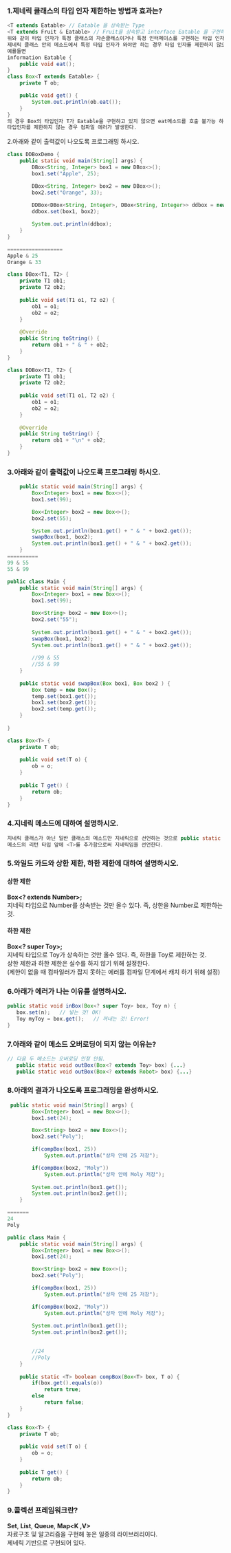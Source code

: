 ### 1.제네릭 클래스의 타입 인자 제한하는 방법과 효과는?
```java
<T extends Eatable> // Eatable 을 상속받는 Type
<T extends Fruit & Eatable> // Fruit을 상속받고 interface Eatable 을 구현하는 Type
위와 같이 타입 인자가 특정 클래스의 자손클래스이거나 특정 인터페이스를 구현하는 타입 인자만 오도록 설정할 수 있다.
제네릭 클래스 안의 메소드에서 특정 타입 인자가 와야만 하는 경우 타입 인자를 제한하지 않으면 컴파일 에러가 발생한다.
예를들면
information Eatable {
	public void eat();
}
class Box<T extends Eatable> {
	private T ob;

	public void get() {
		System.out.println(ob.eat());
	}
}
의 경우 Box의 타입인자 T가 Eatable을 구현하고 있지 않으면 eat메소드를 호출 불가능 하기 때문에
타입인자를 제한하지 않는 경우 컴파일 에러가 발생한다.
```
2.아래와 같이 출력값이 나오도록 프로그래밍 하시오.
```java
class DDBoxDemo {
    public static void main(String[] args) {
        DBox<String, Integer> box1 = new DBox<>();
        box1.set("Apple", 25);

        DBox<String, Integer> box2 = new DBox<>();
        box2.set("Orange", 33);
        
        DDBox<DBox<String, Integer>, DBox<String, Integer>> ddbox = new DDBox<>();
        ddbox.set(box1, box2);

        System.out.println(ddbox);
    }
}

==================
Apple & 25
Orange & 33
```
```java
class DBox<T1, T2> {
	private T1 ob1;
	private T2 ob2;
	
	public void set(T1 o1, T2 o2) {
		ob1 = o1;
		ob2 = o2;
	}
	
	@Override
	public String toString() {
		return ob1 + " & " + ob2;
	}
}

class DDBox<T1, T2> {
	private T1 ob1;
	private T2 ob2;
	
	public void set(T1 o1, T2 o2) {
		ob1 = o1;
		ob2 = o2;
	}
	
	@Override
	public String toString() {
		return ob1 + "\n" + ob2;
	}
}
```
### 3.아래와 같이 출력값이 나오도록 프로그래밍 하시오.
```java
    public static void main(String[] args) {
        Box<Integer> box1 = new Box<>();
        box1.set(99);

        Box<Integer> box2 = new Box<>();
        box2.set(55);

        System.out.println(box1.get() + " & " + box2.get());
        swapBox(box1, box2);
        System.out.println(box1.get() + " & " + box2.get());
    }
==========
99 & 55
55 & 99
```
```java
public class Main {
	public static void main(String[] args) {
		Box<Integer> box1 = new Box<>();
        box1.set(99);

        Box<String> box2 = new Box<>();
        box2.set("55");
        
        System.out.println(box1.get() + " & " + box2.get());
        swapBox(box1, box2);
        System.out.println(box1.get() + " & " + box2.get());
        
        //99 & 55
        //55 & 99
	}
	
	public static void swapBox(Box box1, Box box2 ) {
		Box temp = new Box();
		temp.set(box1.get());
		box1.set(box2.get());
		box2.set(temp.get());
	}
	
}

class Box<T> {
	private T ob;
	
	public void set(T o) {
		ob = o;
	}
	
	public T get() {
		return ob;
	}
}
```
### 4.지네릭 메소드에 대하여 설명하시오.
```java
지네릭 클래스가 아닌 일반 클래스의 메소드만 지네릭으로 선언하는 것으로 public static <T> Box<T> {...}; 와 같이   
메소드의 리턴 타입 앞에 <T>를 추가함으로써 지네릭임을 선언한다.
```
### 5.와일드 카드와 상한 제한, 하한 제한에 대하여 설명하시오.
#### 상한 제한
**Box<? extends Number>;**   
지네릭 타입으로 Number를 상속받는 것만 올수 있다. 즉, 상한을 Number로 제한하는 것.   
#### 하한 제한
**Box<? super Toy>;**   
지네릭 타입으로 Toy가 상속하는 것만 올수 있다. 즉, 하한을 Toy로 제한하는 것.   
상한 제한과 하한 제한은 실수를 하지 않기 위해 설정한다.   
(제한이 없을 때 컴파일러가 잡지 못하는 에러를 컴파일 단계에서 캐치 하기 위해 설정)   
### 6.아래가 에러가 나는 이유를 설명하시오.
```java
public static void inBox(Box<? super Toy> box, Toy n) {
   box.set(n);   // 넣는 것! OK!
   Toy myToy = box.get();   // 꺼내는 것! Error!
}
```

### 7.아래와 같이 메소드 오버로딩이 되지 않는 이유는?
```java
// 다음 두 메소드는 오버로딩 인정 안됨.
   public static void outBox(Box<? extends Toy> box) {...}
   public static void outBox(Box<? extends Robot> box) {...}
```

### 8.아래의 결과가 나오도록 프로그래밍을 완성하시오.
```java
 public static void main(String[] args) {
        Box<Integer> box1 = new Box<>();
        box1.set(24);

        Box<String> box2 = new Box<>();
        box2.set("Poly");

        if(compBox(box1, 25))
            System.out.println("상자 안에 25 저장");

        if(compBox(box2, "Moly"))
            System.out.println("상자 안에 Moly 저장");
        
        System.out.println(box1.get());
        System.out.println(box2.get());
    }

=======
24
Poly
```
```java
public class Main {
	public static void main(String[] args) {
		Box<Integer> box1 = new Box<>();
        box1.set(24);

        Box<String> box2 = new Box<>();
        box2.set("Poly");

        if(compBox(box1, 25))
            System.out.println("상자 안에 25 저장");

        if(compBox(box2, "Moly"))
            System.out.println("상자 안에 Moly 저장");
        
        System.out.println(box1.get());
        System.out.println(box2.get());
        

        //24
        //Poly
	}	
	
	public static <T> boolean compBox(Box<T> box, T o) {
		if(box.get().equals(o))
			return true;
		else
			return false;
	}
}

class Box<T> {
	private T ob;
	
	public void set(T o) {
		ob = o;
	}
	
	public T get() {
		return ob;
	}
}
```
### 9.콜렉션 프레임워크란?
**Set<E>**, **List<E>**, **Queue<E>**, **Map<K ,V>**   
자료구조 및 알고리즘을 구현해 놓은 일종의 라이브러리이다.   
제네릭 기반으로 구현되어 있다.   
